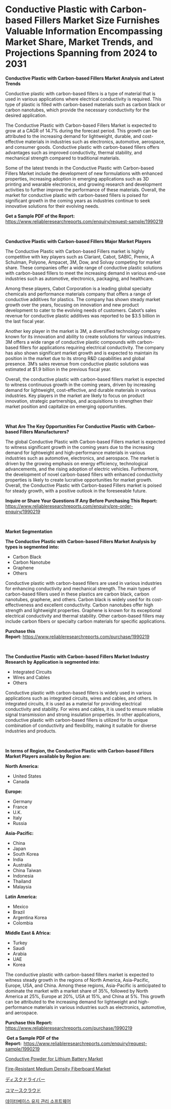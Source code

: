 <p><h1>Conductive Plastic with Carbon-based Fillers Market Size Furnishes Valuable Information Encompassing Market Share, Market Trends, and Projections Spanning from 2024 to 2031</h1></p><p><strong>Conductive Plastic with Carbon-based Fillers Market Analysis and Latest Trends</strong></p>
<p><p>Conductive plastic with carbon-based fillers is a type of material that is used in various applications where electrical conductivity is required. This type of plastic is filled with carbon-based materials such as carbon black or carbon nanotubes, which provide the necessary conductivity for the desired application.</p><p>The Conductive Plastic with Carbon-based Fillers Market is expected to grow at a CAGR of 14.7% during the forecast period. This growth can be attributed to the increasing demand for lightweight, durable, and cost-effective materials in industries such as electronics, automotive, aerospace, and consumer goods. Conductive plastic with carbon-based fillers offers advantages such as improved conductivity, thermal stability, and mechanical strength compared to traditional materials.</p><p>Some of the latest trends in the Conductive Plastic with Carbon-based Fillers Market include the development of new formulations with enhanced properties, increasing adoption in emerging applications such as 3D printing and wearable electronics, and growing research and development activities to further improve the performance of these materials. Overall, the market for conductive plastic with carbon-based fillers is poised for significant growth in the coming years as industries continue to seek innovative solutions for their evolving needs.</p></p>
<p><strong>Get a Sample PDF of the Report:&nbsp;</strong> <a href="https://www.reliableresearchreports.com/enquiry/request-sample/1990219">https://www.reliableresearchreports.com/enquiry/request-sample/1990219</a></p>
<p>&nbsp;</p>
<p><strong>Conductive Plastic with Carbon-based Fillers Major Market Players</strong></p>
<p><p>The Conductive Plastic with Carbon-based Fillers market is highly competitive with key players such as Clariant, Cabot, SABIC, Premix, A Schulman, Polyone, Ampacet, 3M, Dow, and Solvay competing for market share. These companies offer a wide range of conductive plastic solutions with carbon-based fillers to meet the increasing demand in various end-use industries such as automotive, electronics, packaging, and healthcare.</p><p>Among these players, Cabot Corporation is a leading global specialty chemicals and performance materials company that offers a range of conductive additives for plastics. The company has shown steady market growth over the years, focusing on innovation and new product development to cater to the evolving needs of customers. Cabot’s sales revenue for conductive plastic additives was reported to be $3.5 billion in the last fiscal year.</p><p>Another key player in the market is 3M, a diversified technology company known for its innovation and ability to create solutions for various industries. 3M offers a wide range of conductive plastic compounds with carbon-based fillers for applications requiring electrical conductivity. The company has also shown significant market growth and is expected to maintain its position in the market due to its strong R&D capabilities and global presence. 3M’s sales revenue from conductive plastic solutions was estimated at $1.9 billion in the previous fiscal year.</p><p>Overall, the conductive plastic with carbon-based fillers market is expected to witness continuous growth in the coming years, driven by increasing demand for lightweight, cost-effective, and durable materials in various industries. Key players in the market are likely to focus on product innovation, strategic partnerships, and acquisitions to strengthen their market position and capitalize on emerging opportunities.</p></p>
<p>&nbsp;</p>
<p><strong>What Are The Key Opportunities For Conductive Plastic with Carbon-based Fillers Manufacturers?</strong></p>
<p><p>The global Conductive Plastic with Carbon-based Fillers market is expected to witness significant growth in the coming years due to the increasing demand for lightweight and high-performance materials in various industries such as automotive, electronics, and aerospace. The market is driven by the growing emphasis on energy efficiency, technological advancements, and the rising adoption of electric vehicles. Furthermore, the development of novel carbon-based fillers with enhanced conductivity properties is likely to create lucrative opportunities for market growth. Overall, the Conductive Plastic with Carbon-based Fillers market is poised for steady growth, with a positive outlook in the foreseeable future.</p></p>
<p><strong>Inquire or Share Your Questions If Any Before Purchasing This Report:</strong> <a href="https://www.reliableresearchreports.com/enquiry/pre-order-enquiry/1990219">https://www.reliableresearchreports.com/enquiry/pre-order-enquiry/1990219</a></p>
<p>&nbsp;</p>
<p><strong>Market Segmentation</strong></p>
<p><strong>The Conductive Plastic with Carbon-based Fillers Market Analysis by types is segmented into:</strong></p>
<p><ul><li>Carbon Black</li><li>Carbon Nanotube</li><li>Graphene</li><li>Others</li></ul></p>
<p><p>Conductive plastic with carbon-based fillers are used in various industries for enhancing conductivity and mechanical strength. The main types of carbon-based fillers used in these plastics are carbon black, carbon nanotubes, graphene, and others. Carbon black is widely used for its cost-effectiveness and excellent conductivity. Carbon nanotubes offer high strength and lightweight properties. Graphene is known for its exceptional electrical conductivity and thermal stability. Other carbon-based fillers may include carbon fibers or specialty carbon materials for specific applications.</p></p>
<p><strong>Purchase this Report:&nbsp;</strong><a href="https://www.reliableresearchreports.com/purchase/1990219">https://www.reliableresearchreports.com/purchase/1990219</a></p>
<p>&nbsp;</p>
<p><strong>The Conductive Plastic with Carbon-based Fillers Market Industry Research by Application is segmented into:</strong></p>
<p><ul><li>Integrated Circuits</li><li>Wires and Cables</li><li>Others</li></ul></p>
<p><p>Conductive plastic with carbon-based fillers is widely used in various applications such as integrated circuits, wires and cables, and others. In integrated circuits, it is used as a material for providing electrical conductivity and stability. For wires and cables, it is used to ensure reliable signal transmission and strong insulation properties. In other applications, conductive plastic with carbon-based fillers is utilized for its unique combination of conductivity and flexibility, making it suitable for diverse industries and products.</p></p>
<p>&nbsp;</p>
<p><strong>In terms of Region, the Conductive Plastic with Carbon-based Fillers Market Players available by Region are:</strong></p>
<p>
    <p> <strong> North America: </strong>
        <ul>
            <li>United States</li>
            <li>Canada</li>
        </ul>
        </p> 
    <p> <strong> Europe: </strong>
        <ul>
            <li>Germany</li>
            <li>France</li>
            <li>U.K.</li>
            <li>Italy</li>
            <li>Russia</li>
        </ul>
        </p> 
    <p> <strong> Asia-Pacific: </strong>
        <ul>
            <li>China</li>
            <li>Japan</li>
            <li>South Korea</li>
            <li>India</li>
            <li>Australia</li>
            <li>China Taiwan</li>
            <li>Indonesia</li>
            <li>Thailand</li>
            <li>Malaysia</li>
        </ul>
        </p> 
    <p> <strong> Latin America: </strong>
        <ul>
            <li>Mexico</li>
            <li>Brazil</li>
            <li>Argentina Korea</li>
            <li>Colombia</li>
        </ul>
        </p> 
    <p> <strong> Middle East & Africa: </strong>
        <ul>
            <li>Turkey</li>
            <li>Saudi</li>
            <li>Arabia</li>
            <li>UAE</li>
            <li>Korea</li>
        </ul>
    </p>
    </p>
<p><p>The conductive plastic with carbon-based fillers market is expected to witness steady growth in the regions of North America, Asia-Pacific, Europe, USA, and China. Among these regions, Asia-Pacific is anticipated to dominate the market with a market share of 35%, followed by North America at 25%, Europe at 20%, USA at 15%, and China at 5%. This growth can be attributed to the increasing demand for lightweight and high-performance materials in various industries such as electronics, automotive, and aerospace.</p></p>
<p><strong>Purchase this Report: </strong><a href="https://www.reliableresearchreports.com/purchase/1990219">https://www.reliableresearchreports.com/purchase/1990219</a></p>
<p>&nbsp;<strong>Get a Sample PDF of the Report:&nbsp;&nbsp;</strong><a href="https://www.reliableresearchreports.com/enquiry/request-sample/1990219">https://www.reliableresearchreports.com/enquiry/request-sample/1990219</a></p>
<p><strong></strong></p>
<p><p><a href="https://github.com/okotobwrhuteie/Market-Research-Report-List-1/blob/main/conductive-powder-for-lithium-battery-market.md">Conductive Powder for Lithium Battery Market</a></p><p><a href="https://issuu.com/reportprime-2/docs/fire-resistant-medium-density-fiberboard-market-si">Fire-Resistant Medium Density Fiberboard Market</a></p><p><a href="https://github.com/ycmtqqhvk3273/Market-Research-Report-List-1/blob/main/39195072429.md">ディスクドライバー</a></p><p><a href="https://medium.com/@ismaelblick2023/%E3%82%B3%E3%83%9E%E3%83%BC%E3%82%B9%E3%82%AF%E3%83%A9%E3%82%A6%E3%83%89%E5%B8%82%E5%A0%B4%E3%83%AC%E3%83%9D%E3%83%BC%E3%83%88%E3%81%AF-%E3%81%93%E3%81%AE%E5%B8%82%E5%A0%B4%E3%81%AE%E6%9C%80%E6%96%B0%E3%83%88%E3%83%AC%E3%83%B3%E3%83%89%E3%82%84%E6%88%90%E9%95%B7%E6%A9%9F%E4%BC%9A%E3%82%92%E6%98%8E%E3%82%89%E3%81%8B%E3%81%AB%E3%81%97%E3%81%A6%E3%81%84%E3%81%BE%E3%81%99-4b95824f72d5">コマースクラウド</a></p><p><a href="https://medium.com/@whitneymurphy1982/%EB%8D%B0%EC%9D%B4%ED%84%B0%EB%B2%A0%EC%9D%B4%EC%8A%A4-%EC%9C%A0%EC%A7%80%EB%B3%B4%EC%88%98-%EC%86%8C%ED%94%84%ED%8A%B8%EC%9B%A8%EC%96%B4-%EC%8B%9C%EC%9E%A5-%EC%A0%90%EC%9C%A0%EC%9C%A8-%EB%B3%80%ED%99%94-%EB%B0%8F-%EC%8B%9C%EC%9E%A5-%EC%84%B1%EC%9E%A5-%EC%B6%94%EC%9D%B4-2024-2031-803513fd283c">데이터베이스 유지 관리 소프트웨어</a></p></p>